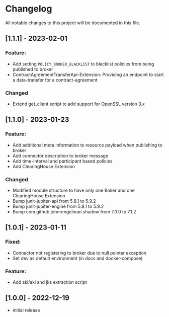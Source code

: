 # Changelog
All notable changes to this project will be documented in this file.

## [1.1.1] - 2023-02-01

### Feature:
- Add setting `POLICY_BROKER_BLACKLIST` to blacklist policies from being published to broker
- ContractAgreementTransferApi-Extension: Providing an endpoint to start a data-transfer for a contract-agreement

### Changed
- Extend get_client script to add support for OpenSSL version 3.x 

## [1.1.0] - 2023-01-23

### Feature:
- Add additional meta information to resource payload when publishing to broker
- Add connector description to broker message
- Add time-interval and participant based policies
- Add ClearingHouse Extension

### Changed
- Modified module structure to have only one Boker and one ClearingHouse Extension
- Bump junit-jupiter-api from 5.8.1 to 5.9.2
- Bump junit-jupiter-engine from 5.8.1 to 5.9.2
- Bump com.github.johnrengelman.shadow from 7.0.0 to 7.1.2

## [1.0.1] - 2023-01-11 

### Fixed: 
- Connector not registering to broker due to null pointer exception
- Set dev as default environment (in docs and docker-compose)

### Feature:
- Add ski/aki and jks extraction script

## [1.0.0] - 2022-12-19
- initial release
